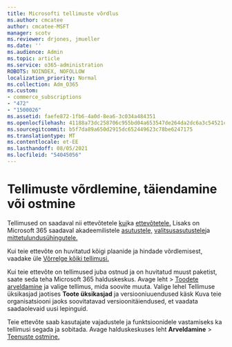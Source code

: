 ```yaml
---
title: Microsofti tellimuste võrdlus
ms.author: cmcatee
author: cmcatee-MSFT
manager: scotv
ms.reviewer: drjones, jmueller
ms.date: ''
ms.audience: Admin
ms.topic: article
ms.service: o365-administration
ROBOTS: NOINDEX, NOFOLLOW
localization_priority: Normal
ms.collection: Adm_O365
ms.custom:
- commerce_subscriptions
- "472"
- "1500026"
ms.assetid: faefe872-1fb6-4a0d-8ea6-3c034a484351
ms.openlocfilehash: 41188a73dc258706c955bd04a653547de264da2dc6a3c54521cddf82c254972a
ms.sourcegitcommit: b5f7da89a650d2915dc652449623c78be6247175
ms.translationtype: MT
ms.contentlocale: et-EE
ms.lasthandoff: 08/05/2021
ms.locfileid: "54045056"
---
```

# <a name="compare-upgrade-or-purchase-subscriptions"></a>Tellimuste võrdlemine, täiendamine või ostmine
  
Tellimused on saadaval nii ettevõtetele [kui](https://www.microsoft.com/microsoft-365/business/compare-all-microsoft-365-business-products?tab=2&rtc=1)ka [ettevõtetele.](https://www.microsoft.com/microsoft-365/enterprise/compare-office-365-plans?rtc=1) Lisaks on Microsoft 365 saadaval akadeemilistele [asutustele,](https://www.microsoft.com/microsoft-365/academic/compare-office-365-education-plans?rtc=1&activetab=tab%3aprimaryr1) [valitsusasutustele](https://www.microsoft.com/microsoft-365/government/compare-office-365-government-plans?rtc=1)ja [mittetulundusühingutele.](https://www.microsoft.com/microsoft-365/nonprofit/office-365-nonprofit-plans-and-pricing?&rtc=1&activetab=tab%3aprimaryr1)
  
Kui teie ettevõte on huvitatud kõigi plaanide ja hindade võrdlemisest, vaadake üle [Võrrelge kõiki tellimusi.](https://www.microsoft.com/microsoft-365/enterprise/compare-office-365-plans?rtc=1)
  
Kui teie ettevõte on tellimused juba ostnud ja on huvitatud muust paketist, saate seda teha Microsoft 365 halduskeskus. Avage leht  \> [Toodete arveldamine](https://go.microsoft.com/fwlink/p/?linkid=842054) ja valige tellimus, mida soovite muuta. Valige lehel Tellimuse üksikasjad jaotises **Toote üksikasjad**  ja versiooniuuendused käsk Kuva teie organisatsiooni jaoks soovitatavad versioonitäiendused, et vaadata saadaolevaid uusi lepinguid.
  
Teie ettevõte saab kasutajate vajadustele ja funktsioonidele vastamiseks ka tellimusi segada ja sobitada. Avage halduskeskuses leht **Arveldamine** \> [Teenuste ostmine.](https://go.microsoft.com/fwlink/p/?linkid=868433) 